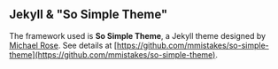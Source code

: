 Jekyll & "So Simple Theme"
---

The framework used is **So Simple Theme**, a Jekyll theme designed by [Michael Rose](http://mademistakes.com). See details at [https://github.com/mmistakes/so-simple-theme](https://github.com/mmistakes/so-simple-theme).
